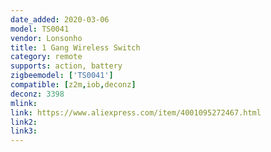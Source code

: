 ```yaml
---
date_added: 2020-03-06
model: TS0041
vendor: Lonsonho
title: 1 Gang Wireless Switch
category: remote
supports: action, battery
zigbeemodel: ['TS0041']
compatible: [z2m,iob,deconz]
deconz: 3398
mlink: 
link: https://www.aliexpress.com/item/4001095272467.html
link2: 
link3: 
---
```

